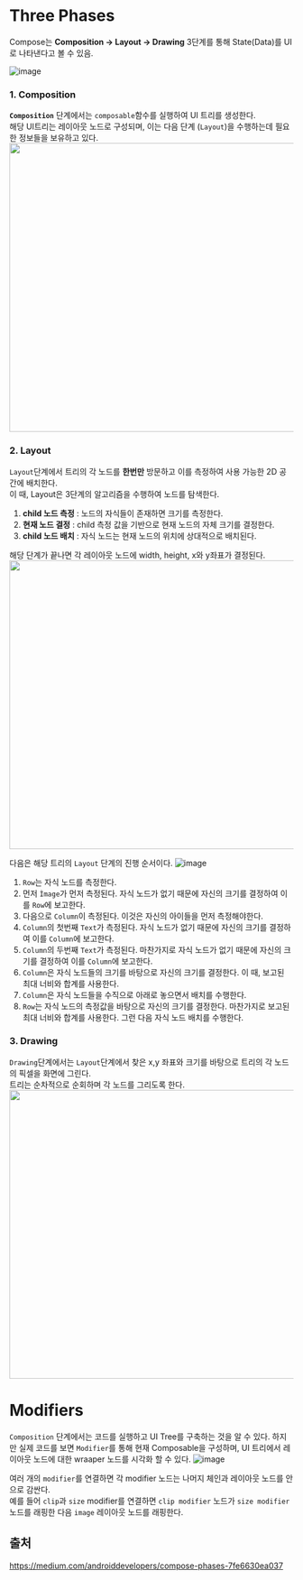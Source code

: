 
# Three Phases
Compose는 **Composition -> Layout -> Drawing** 3단계를 통해 State(Data)를 UI로 나타낸다고 볼 수 있음.

![image](https://github.com/psw9999/TIL/assets/29484377/5c92784a-af68-4e67-9165-ea097faecd97)

### 1. Composition
**`Composition`** 단계에서는 `composable`함수를 실행하여 UI 트리를 생성한다.  
해당 UI트리는 레이아웃 노드로 구성되며, 이는 다음 단계 (`Layout`)을 수행하는데 필요한 정보들을 보유하고 있다.
<img src="https://miro.medium.com/v2/resize:fit:1400/1*3Xef-gRgeUi8WETr0fJSgQ.gif" width="1024" height="512" />

### 2. Layout
`Layout`단계에서 트리의 각 노드를 **한번만** 방문하고 이를 측정하여 사용 가능한 2D 공간에 배치한다.  
이 때, Layout은 3단계의 알고리즘을 수행하여 노드를 탐색한다. 
1. **child 노드 측정** : 노드의 자식들이 존재하면 크기를 측정한다.
2. **현재 노드 결정** : child 측정 값을 기반으로 현재 노드의 자체 크기를 결정한다.
3. **child 노드 배치** : 자식 노드는 현재 노드의 위치에 상대적으로 배치된다.

해당 단계가 끝나면 각 레이아웃 노드에 width, height, x와 y좌표가 결정된다.
<img src="https://miro.medium.com/v2/resize:fit:1400/1*5XSkoGxi_rvlKVt2E6AnzQ.gif" width="1024" height="512" />

다음은 해당 트리의 `Layout` 단계의 진행 순서이다.
![image](https://github.com/psw9999/TIL/assets/29484377/521e36ac-6a54-4ebe-8fa3-6f8e0ca1536d)
1. `Row`는 자식 노드를 측정한다.
2. 먼저 `Ìmage`가 먼저 측정된다. 자식 노드가 없기 때문에 자신의 크기를 결정하여 이를 `Row`에 보고한다.
3. 다음으로 `Column`이 측정된다. 이것은 자신의 아이들을 먼저 측정해야한다.
4. `Column`의 첫번째 `Text`가 측정된다. 자식 노드가 없기 때문에 자신의 크기를 결정하여 이를 `Column`에 보고한다.
5. `Column`의 두번째 `Text`가 측정된다. 마찬가지로 자식 노드가 없기 때문에 자신의 크기를 결정하여 이를 `Column`에 보고한다.
6. `Column`은 자식 노드들의 크기를 바탕으로 자신의 크기를 결정한다. 이 때, 보고된 최대 너비와 합계를 사용한다.
7. `Column`은 자식 노드들을 수직으로 아래로 놓으면서 배치를 수행한다.
8. `Row`는 자식 노드의 측정값을 바탕으로 자신의 크기를 결정한다. 마찬가지로 보고된 최대 너비와 합계를 사용한다. 그런 다음 자식 노드 배치를 수행한다.


### 3. Drawing
`Drawing`단계에서는 `Layout`단계에서 찾은 x,y 좌표와 크기를 바탕으로 트리의 각 노드의 픽셀을 화면에 그린다.  
트리는 순차적으로 순회하며 각 노드를 그리도록 한다.
<img src="https://miro.medium.com/v2/resize:fit:1400/1*Lt4urh6GHfF6SQCZp6hUIw.gif" width="1024" height="512" />


# Modifiers
`Composition` 단계에서는 코드를 실행하고 UI Tree를 구축하는 것을 알 수 있다.
하지만 실제 코드를 보면 `Modifier`를 통해 현재 Composable을 구성하며, UI 트리에서 레이아웃 노드에 대한 wraaper 노드를 시각화 할 수 있다.
![image](https://github.com/psw9999/TIL/assets/29484377/3ea6f4ea-5451-4919-8073-3346c2bb90bf)

여러 개의 `modifier`를 연결하면 각 modifier 노드는 나머지 체인과 레이아웃 노드를 안으로 감싼다.  
예를 들어 `clip`과 `size` modifier를 연결하면 `clip modifier` 노드가 `size modifier` 노드를 래핑한 다음 `image` 레이아웃 노드를 래핑한다.

## 출처
https://medium.com/androiddevelopers/compose-phases-7fe6630ea037

